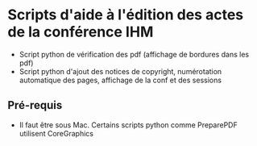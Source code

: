 # Scripts d'aide à l'édition des actes de la conférence IHM

- Script python de vérification des pdf (affichage de bordures dans les pdf)
- Script python d'ajout des notices de copyright, numérotation automatique des pages, affichage de la conf et des sessions 

## Pré-requis
- Il faut être sous Mac. Certains scripts python comme PreparePDF utilisent CoreGraphics
